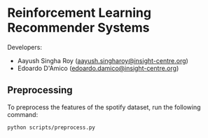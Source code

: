 # Reinforcement Learning Recommender Systems
Developers: 
- Aayush Singha Roy (aayush.singharoy@insight-centre.org) 
- Edoardo D'Amico (edoardo.damico@insight-centre.org)

## Preprocessing
To preprocess the features of the spotify dataset, run the following command:
``` 
python scripts/preprocess.py 
``` 